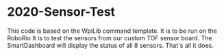 # 2020-Sensor-Test
This code is based on the WpiLib command template.
It is to be run on the RoboRio
It is to test the sensors from our custom TOF sensor board.
The SmartDashboard will display the status of all 8 sensors.
That's all it does.